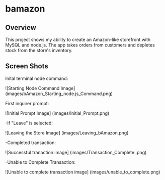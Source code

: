 # bamazon

## Overview
This project shows my ability to create an Amazon-like storefront with MySQL and node.js. The app takes orders from customers and depletes stock from the store's inventory. 

## Screen Shots

Inital terminal node command:

![Starting Node Command Image] (images/bAmazon_Starting_node.js_Command.png)

First inquirer prompt:

![Initial Prompt Image]
(images/Initial_Prompt.png)

-If "Leave" is selected:

![Leaving the Store Image] (images/Leaving_bAmazon.png)

-Completed transaction:

![Successful tranaction image] (images/Transaction_Complete..png)

-Unable to Complete Transaction:

![Unable to complete transaction image] 
(images/unable_to_complete.png)



